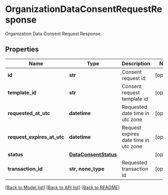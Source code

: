 # OrganizationDataConsentRequestResponse

Organization Data Consent Request Response.

## Properties
Name | Type | Description | Notes
------------ | ------------- | ------------- | -------------
**id** | **str** | Consent request id | [optional] 
**template_id** | **str** | Consent request template id | [optional] 
**requested_at_utc** | **datetime** | Requested date time in utc zone | [optional] 
**request_expires_at_utc** | **datetime** | Request expires date time in utc zone | [optional] 
**status** | [**DataConsentStatus**](DataConsentStatus.md) |  | [optional] 
**transaction_id** | **str, none_type** | Requested transaction id | [optional] 

[[Back to Model list]](../README.md#documentation-for-models) [[Back to API list]](../README.md#documentation-for-api-endpoints) [[Back to README]](../README.md)


